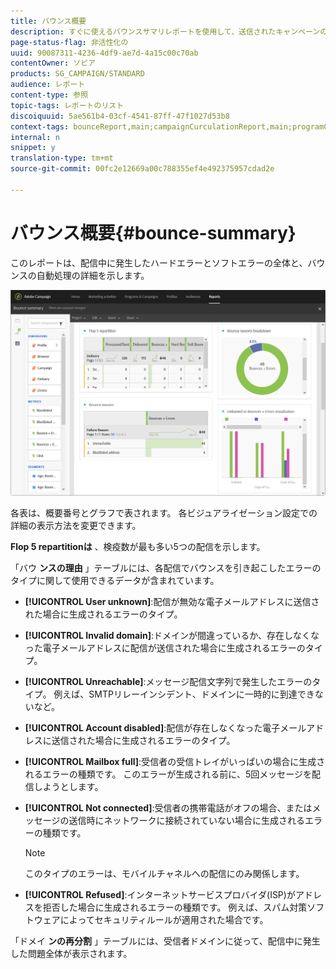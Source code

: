 ```yaml
---
title: バウンス概要
description: すぐに使えるバウンスサマリレポートを使用して、送信されたキャンペーンのステータスと発生した可能性のあるエラーについて説明します。
page-status-flag: 非活性化の
uuid: 90087311-4236-4df9-ae7d-4a15c00c70ab
contentOwner: ソビア
products: SG_CAMPAIGN/STANDARD
audience: レポート
content-type: 参照
topic-tags: レポートのリスト
discoiquuid: 5ae561b4-03cf-4541-87ff-47f1027d53b8
context-tags: bounceReport,main;campaignCurculationReport,main;programCurculationReport,main
internal: n
snippet: y
translation-type: tm+mt
source-git-commit: 00fc2e12669a00c788355ef4e492375957cdad2e

---
```



# バウンス概要{#bounce-summary}

このレポートは、配信中に発生したハードエラーとソフトエラーの全体と、バウンスの自動処理の詳細を示します。

![](assets/campaign_reports_bounces.png)

各表は、概要番号とグラフで表されます。 各ビジュアライゼーション設定での詳細の表示方法を変更できます。

**Flop 5 repartitionは** 、検疫数が最も多い5つの配信を示します。

「バウ **ンスの理由** 」テーブルには、各配信でバウンスを引き起こしたエラーのタイプに関して使用できるデータが含まれています。

* **[!UICONTROL User unknown]**:配信が無効な電子メールアドレスに送信された場合に生成されるエラーのタイプ。
* **[!UICONTROL Invalid domain]**:ドメインが間違っているか、存在しなくなった電子メールアドレスに配信が送信された場合に生成されるエラーのタイプ。
* **[!UICONTROL Unreachable]**:メッセージ配信文字列で発生したエラーのタイプ。 例えば、SMTPリレーインシデント、ドメインに一時的に到達できないなど。
* **[!UICONTROL Account disabled]**:配信が存在しなくなった電子メールアドレスに送信された場合に生成されるエラーのタイプ。
* **[!UICONTROL Mailbox full]**:受信者の受信トレイがいっぱいの場合に生成されるエラーの種類です。 このエラーが生成される前に、5回メッセージを配信しようとします。
* **[!UICONTROL Not connected]**:受信者の携帯電話がオフの場合、またはメッセージの送信時にネットワークに接続されていない場合に生成されるエラーの種類です。

   >[!NOTE]
   >
   >このタイプのエラーは、モバイルチャネルへの配信にのみ関係します。

* **[!UICONTROL Refused]**:インターネットサービスプロバイダ(ISP)がアドレスを拒否した場合に生成されるエラーの種類です。 例えば、スパム対策ソフトウェアによってセキュリティルールが適用された場合です。

「ドメイ **ンの再分割** 」テーブルには、受信者ドメインに従って、配信中に発生した問題全体が表示されます。
